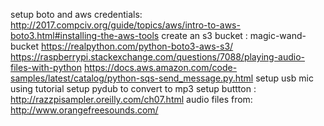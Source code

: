 setup boto and aws credentials:
http://2017.compciv.org/guide/topics/aws/intro-to-aws-boto3.html#installing-the-aws-tools
create an s3 bucket : magic-wand-bucket
https://realpython.com/python-boto3-aws-s3/
https://raspberrypi.stackexchange.com/questions/7088/playing-audio-files-with-python
https://docs.aws.amazon.com/code-samples/latest/catalog/python-sqs-send_message.py.html
setup usb mic using tutorial
setup pydub to convert to mp3
setup buttton : http://razzpisampler.oreilly.com/ch07.html
audio files from: http://www.orangefreesounds.com/